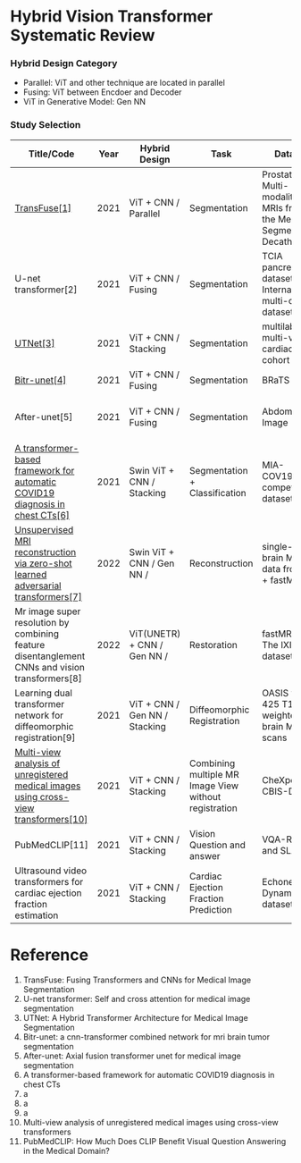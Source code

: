 # Hybrid Vision Transformer Systematic Review


### Hybrid Design Category
- Parallel: ViT and other technique are located in parallel
- Fusing: ViT between Encdoer and Decoder
- ViT in Generative Model: Gen NN


### Study Selection
| Title/Code | Year | Hybrid Design | Task | Dataset | Modality | Input Size
| ------------------------- |  -------- | -------- | -------- | -------- | -------- | -------- | 
| [TransFuse[1]](https://github.com/Rayicer/TransFuse) | 2021 | ViT + CNN / Parallel | Segmentation | Prostate Multi-modality MRIs from the Medical Segmentation Decathlon | MRI | MRIs from 32 patients, with volume shape of 20×320×3 |
| U-net transformer[2] | 2021 | ViT + CNN / Fusing | Segmentation | TCIA pancreas dataset / Internal multi-organ dataset(IMO) | CT | TCIA: 82 CT-scans and Multi-Organ(IMO): 85 CT Scans|
| [UTNet[3]](https://github.com/yhygao/UTNet) | 2021 | ViT + CNN / Stacking | Segmentation | multilabel, multi-vendor cardiac MRI cohort | MRI | 75 MRI from Siemens, 75 MRI from Philips
| [Bitr-unet[4]](https://github.com/BruceResearch/BiTr-Unet) | 2021 | ViT + CNN / Fusing | Segmentation | BRaTS 2021 | MRI | 200 MRI Scans
| After-unet[5] | 2021 | ViT + CNN / Fusing | Segmentation | Abdomen CT Image | CT | abdomen CT BCV:18/Thorax-85:60/SegTHOR: 30
| [A transformer-based framework for automatic COVID19 diagnosis in chest CTs[6]](https://github.com/leizhangtech/COVID19T) | 2021 | Swin ViT + CNN / Stacking | Segmentation + Classification | MIA-COV19D competition dataset | CT | 1560 CT Scans
| [Unsupervised MRI reconstruction via zero-shot learned adversarial transformers[7]](https://github.com/icon-lab/SLATER) | 2022 | Swin ViT + CNN / Gen NN / | Reconstruction | single-coil brain MRI data from IXI + fastMRI | MRI |
| Mr image super resolution by combining feature disentanglement CNNs and vision transformers[8] | 2022 | ViT(UNETR) + CNN / Gen NN /  | Restoration | fastMRI and The IXI dataset | MRI | fastMRI:500, IXI dataset:500 |
| Learning dual transformer network for diffeomorphic registration[9] | 2021 | ViT + CNN / Gen NN / Stacking | Diffeomorphic Registration | OASIS with 425 T1-weighted brain MRI scans | MRI |
| [Multi-view analysis of unregistered medical images using cross-view transformers[10]](https://github.com/gvtulder/cross-view-transformers) | 2021 | ViT + CNN / Stacking | Combining multiple MR Image View without registration | CheXpert and CBIS-DDSM | MRI |
| PubMedCLIP[11] | 2021 | ViT + CNN / Stacking | Vision Question and answer | VQA-RAD and SLAKE | X-ray |
| Ultrasound video transformers for cardiac ejection fraction estimation | 2021 | ViT + CNN / Stacking | Cardiac Ejection Fraction Prediction | Echonet-Dynamic dataset | Ultrasound |



# Reference
1. TransFuse: Fusing Transformers and CNNs for Medical Image Segmentation
2. U-net transformer: Self and cross attention for medical image segmentation
3. UTNet: A Hybrid Transformer Architecture for Medical Image Segmentation
4. Bitr-unet: a cnn-transformer combined network for mri brain tumor segmentation
5. After-unet: Axial fusion transformer unet for medical image segmentation
6. A transformer-based framework for automatic COVID19 diagnosis in chest CTs
7. a
8. a
9. a
10. Multi-view analysis of unregistered medical images using cross-view transformers
11. PubMedCLIP: How Much Does CLIP Benefit Visual Question Answering in the Medical Domain?

